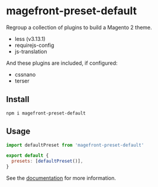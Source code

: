 # magefront-preset-default

Regroup a collection of plugins to build a Magento 2 theme.

- less (v3.13.1)
- requirejs-config
- js-translation

And these plugins are included, if configured:

- cssnano
- terser

## Install

    npm i magefront-preset-default

## Usage

```js
import defaultPreset from 'magefront-preset-default'

export default {
  presets: [defaultPreset()],
}
```

See the [documentation](https://ubermanu.github.io/magefront/#/presets/default) for more information.

